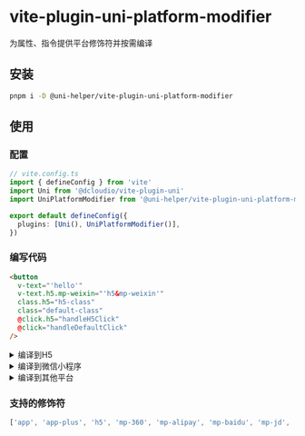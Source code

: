 # vite-plugin-uni-platform-modifier

为属性、指令提供平台修饰符并按需编译


## 安装

```bash
pnpm i -D @uni-helper/vite-plugin-uni-platform-modifier
```

## 使用

### 配置

```ts
// vite.config.ts
import { defineConfig } from 'vite'
import Uni from '@dcloudio/vite-plugin-uni'
import UniPlatformModifier from '@uni-helper/vite-plugin-uni-platform-modifier'

export default defineConfig({
  plugins: [Uni(), UniPlatformModifier()],
})
```

### 编写代码

```html
<button
  v-text="'hello'"
  v-text.h5.mp-weixin="'h5&mp-weixin'"
  class.h5="h5-class"
  class="default-class"
  @click.h5="handleH5Click"
  @click="handleDefaultClick"
/>
```

<details>

<summary>编译到H5</summary>

```html
<button
  v-text="'h5&mp-weixin'"
  class="h5-class"
  @click="handleH5Click"
/>
```
</details>
<details>

<summary>编译到微信小程序</summary>

```html
<button
  v-text="'h5&mp-weixin'"
  class="default-class"
  @click="handleDefaultClick"
/>
```
</details>
<details>

<summary>编译到其他平台</summary>

```html
<button
  v-text="'hello'"
  class="default-class"
  @click="handleDefaultClick"
/>
```
</details>


### 支持的修饰符


```js
['app', 'app-plus', 'h5', 'mp-360', 'mp-alipay', 'mp-baidu', 'mp-jd', 'mp-kuaishou', 'mp-lark', 'mp-qq', 'mp-toutiao', 'mp-weixin', 'quickapp-webview', 'quickapp-webview-huawei', 'quickapp-webview-union']
```
